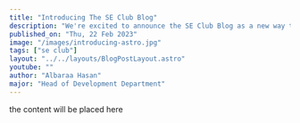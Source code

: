 ```yaml
---
title: "Introducing The SE Club Blog"
description: "We're excited to announce the SE Club Blog as a new way to publish and enable the club members to share knowledge with the world"
published_on: "Thu, 22 Feb 2023"
image: "/images/introducing-astro.jpg"
tags: ["se club"]
layout: "../../layouts/BlogPostLayout.astro"
youtube: ""
author: "Albaraa Hasan"
major: "Head of Development Department"
---
```


the content will be placed here